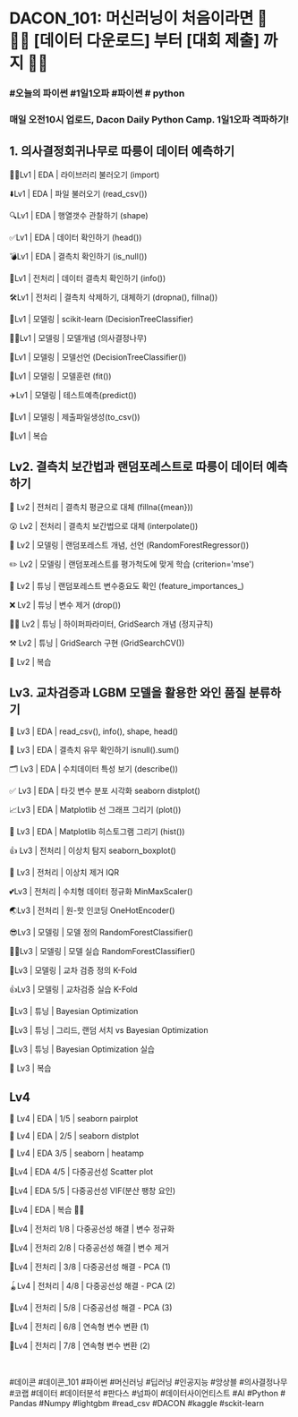 # DACON_101: 머신러닝이 처음이라면 🤔 🏃‍♀️ [데이터 다운로드] 부터 ️[대회 제출] 까지 🏃‍♂
### #오늘의 파이썬 #1일1오파 #파이썬 # python
### 매일 오전10시 업로드, Dacon Daily Python Camp. 1일1오파 격파하기!

## 1. 의사결정회귀나무로 따릉이 데이터 예측하기

🏃‍♂️Lv1 | EDA | 라이브러리 불러오기 (import)

⬇️Lv1 | EDA | 파일 불러오기 (read_csv())

🔍Lv1 | EDA | 행열갯수 관찰하기 (shape)

✅Lv1 | EDA | 데이터 확인하기 (head())

💣Lv1 | EDA | 결측치 확인하기 (is_null())

🧲Lv1 | 전처리 | 데이터 결측치 확인하기 (info())

🛠Lv1 | 전처리 | 결측치 삭제하기, 대체하기 (dropna(), fillna())

🌲Lv1 | 모델링 | scikit-learn (DecisionTreeClassifier)

👨‍🏫Lv1 | 모델링 | 모델개념 (의사결정나무)

🌳Lv1 | 모델링 | 모델선언 (DecisionTreeClassifier())

🏃Lv1 | 모델링 | 모델훈련 (fit())

✈️Lv1 | 모델링 | 테스트예측(predict())

🙋Lv1 | 모델링 | 제출파일생성(to_csv())

📝Lv1 | 복습


## Lv2. 결측치 보간법과 랜덤포레스트로 따릉이 데이터 예측하기

🤔 Lv2 | 전처리 | 결측치 평균으로 대체 (fillna({mean}))

😲 Lv2 | 전처리 | 결측치 보간법으로 대체 (interpolate())

🔨 Lv2 | 모델링 | 랜덤포레스트 개념, 선언 (RandomForestRegressor())

✏️ Lv2 | 모델링 | 랜덤포레스트를 평가척도에 맞게 학습 (criterion='mse')

🔎 Lv2 | 튜닝 | 랜덤포레스트 변수중요도 확인 (feature_importances_)

❌ Lv2 | 튜닝 | 변수 제거 (drop())

🧑‍🏫 Lv2 | 튜닝 | 하이퍼파라미터, GridSearch 개념 (정지규칙)

⚒ Lv2 | 튜닝 | GridSearch 구현 (GridSearchCV())

📝 Lv2 | 복습


## Lv3. 교차검증과 LGBM 모델을 활용한 와인 품질 분류하기

🔎 Lv3 | EDA | read_csv(), info(), shape, head()

🤔 Lv3 | EDA | 결측치 유무 확인하기 isnull().sum()

🗂 Lv3 | EDA | 수치데이터 특성 보기 (describe())

✅ Lv3 | EDA | 타깃 변수 분포 시각화  seaborn distplot()

📈Lv3 | EDA | Matplotlib 선 그래프 그리기 (plot())

🔲 Lv3 | EDA | Matplotlib 히스토그램 그리기 (hist())

👍 Lv3 | 전처리 | 이상치 탐지 seaborn_boxplot()

🎁 Lv3 | 전처리 | 이상치 제거 IQR

💕Lv3 | 전처리 | 수치형 데이터 정규화 MinMaxScaler() 

🌏Lv3 | 전처리 |  원-핫 인코딩 OneHotEncoder() 

😎Lv3 | 모델링 | 모델 정의 RandomForestClassifier()

🐱‍🏍Lv3 | 모델링 | 모델 실습 RandomForestClassifier()

👏Lv3 | 모델링 | 교차 검증 정의 K-Fold

👍Lv3 | 모델링 | 교차검증 실습 K-Fold 

🍦Lv3 | 튜닝 | Bayesian Optimization 

🍧Lv3 | 튜닝 | 그리드, 랜덤 서치 vs Bayesian Optimization

🍨Lv3 | 튜닝 | Bayesian Optimization 실습

📝 Lv3 | 복습


## Lv4
🍦 Lv4 | EDA | 1/5 | seaborn pairplot

🍨 Lv4 | EDA | 2/5 | seaborn distplot

🍧 Lv4 | EDA 3/5 | seaborn | heatamp

🥝Lv4 | EDA 4/5 | 다중공선성 Scatter plot

🍎Lv4 | EDA 5/5 | 다중공선성 VIF(분산 팽창 요인)

🥕Lv4 | EDA | 복습 🧓👴

🧸Lv4 | 전처리 1/8 | 다중공선성 해결 | 변수 정규화

🎨Lv4 | 전처리 2/8 | 다중공선성 해결 | 변수 제거

🧵Lv4 | 전처리 | 3/8 | 다중공선성 해결 - PCA (1)

🪀Lv4 | 전처리 | 4/8 | 다중공선성 해결 - PCA (2)

🥌Lv4 | 전처리 | 5/8 | 다중공선성 해결 - PCA (3)

🏐Lv4 | 전처리 | 6/8 | 연속형 변수 변환 (1)

🎣Lv4 | 전처리 | 7/8 | 연속형 변수 변환 (2)

﻿﻿﻿﻿﻿﻿﻿﻿﻿﻿﻿﻿﻿﻿﻿﻿﻿

#데이콘 #데이콘_101 #파이썬 #머신러닝 #딥러닝 #인공지능 #앙상블 #의사결정나무 #코랩 #데이터 #데이터분석 #판다스 #넘파이 #데이터사이언티스트 #AI #Python # Pandas #Numpy #lightgbm #read_csv #DACON #kaggle #sckit-learn
